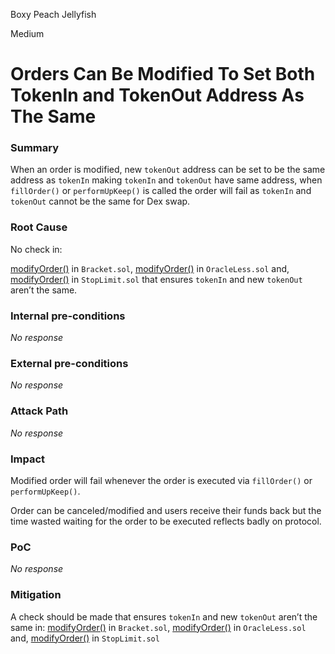 Boxy Peach Jellyfish

Medium

# Orders Can Be Modified To Set Both TokenIn and TokenOut Address As The Same

### Summary

When an order is modified, new `tokenOut` address can be set to be the same address as `tokenIn` making `tokenIn` and `tokenOut` have same address, when `fillOrder()` or `performUpKeep()` is called the order will fail as `tokenIn` and `tokenOut`  cannot be the same for Dex swap. 

### Root Cause

No check in:

[modifyOrder()](https://github.com/sherlock-audit/2024-11-oku/blob/main/oku-custom-order-types/contracts/automatedTrigger/Bracket.sol#L216) in `Bracket.sol`,
[modifyOrder()](https://github.com/sherlock-audit/2024-11-oku/blob/main/oku-custom-order-types/contracts/automatedTrigger/OracleLess.sol#L171) in `OracleLess.sol` and,
[modifyOrder()](https://github.com/sherlock-audit/2024-11-oku/blob/main/oku-custom-order-types/contracts/automatedTrigger/StopLimit.sol#L191) in `StopLimit.sol`
that ensures `tokenIn` and new `tokenOut` aren’t the same.

### Internal pre-conditions

_No response_

### External pre-conditions

_No response_

### Attack Path

_No response_

### Impact

Modified order will fail whenever the order is executed via `fillOrder()` or `performUpKeep()`.

Order can be canceled/modified and users receive their funds back but the time wasted waiting for the order to be executed reflects badly on protocol.

### PoC

_No response_

### Mitigation

A check should be made that ensures `tokenIn` and new `tokenOut` aren’t the same in:
[modifyOrder()](https://github.com/sherlock-audit/2024-11-oku/blob/main/oku-custom-order-types/contracts/automatedTrigger/Bracket.sol#L216) in `Bracket.sol`,
[modifyOrder()](https://github.com/sherlock-audit/2024-11-oku/blob/main/oku-custom-order-types/contracts/automatedTrigger/OracleLess.sol#L171) in `OracleLess.sol` and,
[modifyOrder()](https://github.com/sherlock-audit/2024-11-oku/blob/main/oku-custom-order-types/contracts/automatedTrigger/StopLimit.sol#L191) in `StopLimit.sol`